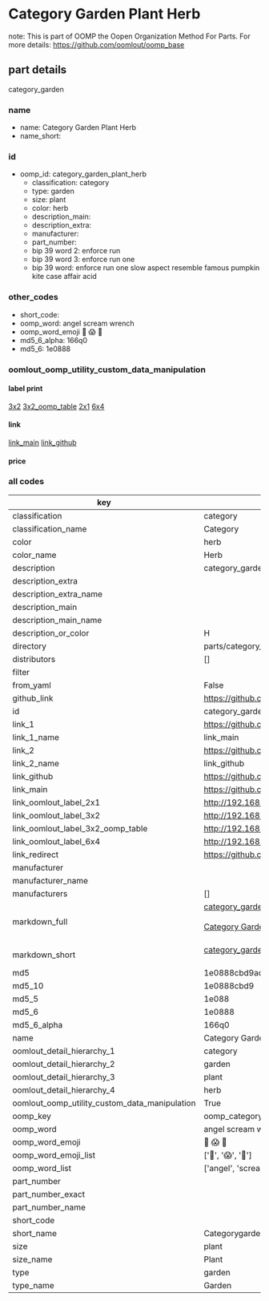 # Category Garden Plant Herb  

note: This is part of OOMP the Oopen Organization Method For Parts. For more details: https://github.com/oomlout/oomp_base

##  part details
  



category_garden



### name
* name: Category Garden Plant Herb
* name_short: 
### id
* oomp_id: category_garden_plant_herb
  * classification: category
  * type: garden
  * size: plant
  * color: herb
  * description_main: 
  * description_extra: 
  * manufacturer: 
  * part_number: 
  * bip 39 word 2: enforce run
  * bip 39 word 3: enforce run one
  * bip 39 word: enforce run one slow aspect resemble famous pumpkin kite case affair acid

### other_codes
* short_code: 
* oomp_word: angel scream wrench
* oomp_word_emoji :angel: :scream: :wrench:
* md5_6_alpha: 166q0
* md5_6: 1e0888






### oomlout_oomp_utility_custom_data_manipulation
#### label print
[3x2](http://192.168.1.245:1112/?label=oomp%20166q0)
[3x2_oomp_table](http://192.168.1.108:1112/?label=oomp%20166q0)
[2x1](http://192.168.1.242:1112/?label=oomp%20166q0)
[6x4](http://192.168.1.55:1112/?label=oomp%20166q0)    

#### link

[link_main](https://github.com/oomlout/oomlout_oomp_version_1_messy/tree/main/parts/category_garden_plant_herb) [link_github](https://github.com/oomlout/oomlout_oomp_version_1_messy/tree/main/parts/category_garden_plant_herb)                             

#### price







### all codes 
| key | value |  
| --- | --- |  
| classification | category |  
| classification_name | Category |  
| color | herb |  
| color_name | Herb |  
| description | category_garden |  
| description_extra |  |  
| description_extra_name |  |  
| description_main |  |  
| description_main_name |  |  
| description_or_color | H  |  
| directory | parts/category_garden_plant_herb |  
| distributors | [] |  
| filter |  |  
| from_yaml | False |  
| github_link | https://github.com/oomlout/oomlout_oomp_part_src/tree/main/parts/category_garden_plant_herb |  
| id | category_garden_plant_herb |  
| link_1 | https://github.com/oomlout/oomlout_oomp_version_1_messy/tree/main/parts/category_garden_plant_herb |  
| link_1_name | link_main |  
| link_2 | https://github.com/oomlout/oomlout_oomp_version_1_messy/tree/main/parts/category_garden_plant_herb |  
| link_2_name | link_github |  
| link_github | https://github.com/oomlout/oomlout_oomp_version_1_messy/tree/main/parts/category_garden_plant_herb |  
| link_main | https://github.com/oomlout/oomlout_oomp_version_1_messy/tree/main/parts/category_garden_plant_herb |  
| link_oomlout_label_2x1 | http://192.168.1.242:1112/?label=oomp%20166q0 |  
| link_oomlout_label_3x2 | http://192.168.1.245:1112/?label=oomp%20166q0 |  
| link_oomlout_label_3x2_oomp_table | http://192.168.1.108:1112/?label=oomp%20166q0 |  
| link_oomlout_label_6x4 | http://192.168.1.55:1112/?label=oomp%20166q0 |  
| link_redirect | https://github.com/oomlout/oomlout_oomp_version_1_messy/tree/main/parts/category_garden_plant_herb |  
| manufacturer |  |  
| manufacturer_name |  |  
| manufacturers | [] |  
| markdown_full | [category_garden_plant_herb](none)<br>[](none)<br>[Category Garden Plant Herb](none)<br><br> |  
| markdown_short | [category_garden_plant_herb](none)<br><br> |  
| md5 | 1e0888cbd9adaa56dd06bcc3356f5251 |  
| md5_10 | 1e0888cbd9 |  
| md5_5 | 1e088 |  
| md5_6 | 1e0888 |  
| md5_6_alpha | 166q0 |  
| name | Category Garden Plant Herb |  
| oomlout_detail_hierarchy_1 | category |  
| oomlout_detail_hierarchy_2 | garden |  
| oomlout_detail_hierarchy_3 | plant |  
| oomlout_detail_hierarchy_4 | herb |  
| oomlout_oomp_utility_custom_data_manipulation | True |  
| oomp_key | oomp_category_garden_plant_herb |  
| oomp_word | angel scream wrench |  
| oomp_word_emoji | :angel: :scream: :wrench: |  
| oomp_word_emoji_list | [':angel:', ':scream:', ':wrench:'] |  
| oomp_word_list | ['angel', 'scream', 'wrench'] |  
| part_number |  |  
| part_number_exact |  |  
| part_number_name |  |  
| short_code |  |  
| short_name | Categorygarden |  
| size | plant |  
| size_name | Plant |  
| type | garden |  
| type_name | Garden |  
